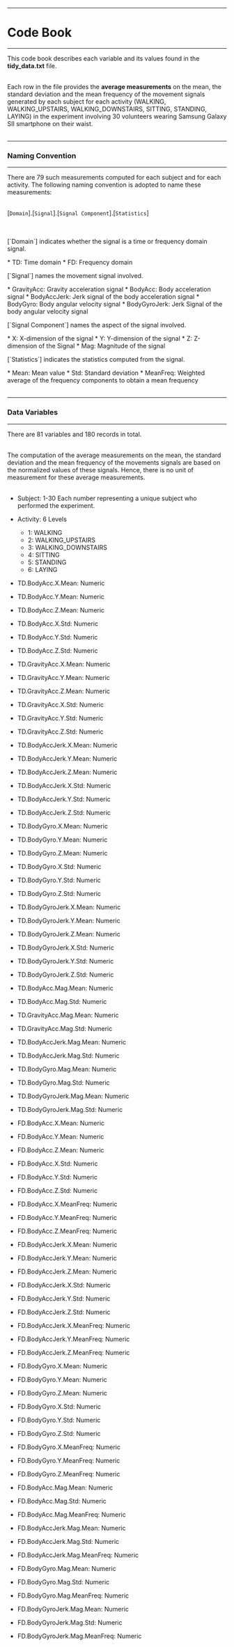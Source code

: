 * * *
# **Code Book**
* * *

This code book describes each variable and its values found in the **tidy_data.txt** file.<br><br>

Each row in the file provides the **average measurements** on the mean, the standard deviation and the mean frequency of the movement signals generated by each subject for each activity (WALKING, WALKING_UPSTAIRS, WALKING_DOWNSTAIRS, SITTING, STANDING, LAYING) in the experiment involving 30 volunteers wearing Samsung Galaxy SII smartphone on their waist.<br><br>

* * *
### **Naming Convention**
* * *

There are 79 such measurements computed for each subject and for each activity. The following naming convention is adopted to name these measurements:<br><br>

[`Domain`].[`Signal`].[`Signal Component`].[`Statistics`]<br><br><br>

<p>[`Domain`] indicates whether the signal is a time or frequency domain signal.</p>
* TD: Time domain
* FD: Frequency domain

<p>[`Signal`] names the movement signal involved.</p>
* GravityAcc: Gravity acceleration signal
* BodyAcc: Body acceleration signal
* BodyAccJerk: Jerk signal of the body acceleration signal
* BodyGyro: Body angular velocity signal
* BodyGyroJerk: Jerk Signal of the body angular velocity signal

<p>[`Signal Component`] names the aspect of the signal involved.</p>
* X: X-dimension of the signal
* Y: Y-dimension of the signal
* Z: Z-dimension of the Signal
* Mag: Magnitude of the signal

<p>[`Statistics`] indicates the statistics computed from the signal.</p>
* Mean: Mean value
* Std: Standard deviation
* MeanFreq: Weighted average of the frequency components to obtain a mean frequency
<br><br>

* * *
### **Data Variables**
* * *

There are 81 variables and 180 records in total.<br><br>

The computation of the average measurements on the mean, the standard deviation and the mean frequency of the movements signals are based on the normalized values of these signals. Hence, there is no unit of measurement for these average measurements.<br><br>

* Subject: 1-30 Each number representing a unique subject who performed the experiment.
* Activity: 6 Levels
    * 1: WALKING
    * 2: WALKING_UPSTAIRS
    * 3: WALKING_DOWNSTAIRS
    * 4: SITTING
    * 5: STANDING
    * 6: LAYING

* TD.BodyAcc.X.Mean: Numeric
* TD.BodyAcc.Y.Mean: Numeric
* TD.BodyAcc.Z.Mean: Numeric
* TD.BodyAcc.X.Std: Numeric
* TD.BodyAcc.Y.Std: Numeric
* TD.BodyAcc.Z.Std: Numeric
* TD.GravityAcc.X.Mean: Numeric
* TD.GravityAcc.Y.Mean: Numeric
* TD.GravityAcc.Z.Mean: Numeric
* TD.GravityAcc.X.Std: Numeric
* TD.GravityAcc.Y.Std: Numeric
* TD.GravityAcc.Z.Std: Numeric
* TD.BodyAccJerk.X.Mean: Numeric
* TD.BodyAccJerk.Y.Mean: Numeric
* TD.BodyAccJerk.Z.Mean: Numeric
* TD.BodyAccJerk.X.Std: Numeric
* TD.BodyAccJerk.Y.Std: Numeric
* TD.BodyAccJerk.Z.Std: Numeric
* TD.BodyGyro.X.Mean: Numeric
* TD.BodyGyro.Y.Mean: Numeric
* TD.BodyGyro.Z.Mean: Numeric
* TD.BodyGyro.X.Std: Numeric
* TD.BodyGyro.Y.Std: Numeric
* TD.BodyGyro.Z.Std: Numeric
* TD.BodyGyroJerk.X.Mean: Numeric
* TD.BodyGyroJerk.Y.Mean: Numeric
* TD.BodyGyroJerk.Z.Mean: Numeric
* TD.BodyGyroJerk.X.Std: Numeric
* TD.BodyGyroJerk.Y.Std: Numeric
* TD.BodyGyroJerk.Z.Std: Numeric
* TD.BodyAcc.Mag.Mean: Numeric
* TD.BodyAcc.Mag.Std: Numeric
* TD.GravityAcc.Mag.Mean: Numeric
* TD.GravityAcc.Mag.Std: Numeric
* TD.BodyAccJerk.Mag.Mean: Numeric
* TD.BodyAccJerk.Mag.Std: Numeric
* TD.BodyGyro.Mag.Mean: Numeric
* TD.BodyGyro.Mag.Std: Numeric
* TD.BodyGyroJerk.Mag.Mean: Numeric
* TD.BodyGyroJerk.Mag.Std: Numeric
* FD.BodyAcc.X.Mean: Numeric
* FD.BodyAcc.Y.Mean: Numeric
* FD.BodyAcc.Z.Mean: Numeric
* FD.BodyAcc.X.Std: Numeric
* FD.BodyAcc.Y.Std: Numeric
* FD.BodyAcc.Z.Std: Numeric
* FD.BodyAcc.X.MeanFreq: Numeric
* FD.BodyAcc.Y.MeanFreq: Numeric
* FD.BodyAcc.Z.MeanFreq: Numeric
* FD.BodyAccJerk.X.Mean: Numeric
* FD.BodyAccJerk.Y.Mean: Numeric
* FD.BodyAccJerk.Z.Mean: Numeric
* FD.BodyAccJerk.X.Std: Numeric
* FD.BodyAccJerk.Y.Std: Numeric
* FD.BodyAccJerk.Z.Std: Numeric
* FD.BodyAccJerk.X.MeanFreq: Numeric
* FD.BodyAccJerk.Y.MeanFreq: Numeric
* FD.BodyAccJerk.Z.MeanFreq: Numeric
* FD.BodyGyro.X.Mean: Numeric
* FD.BodyGyro.Y.Mean: Numeric
* FD.BodyGyro.Z.Mean: Numeric
* FD.BodyGyro.X.Std: Numeric
* FD.BodyGyro.Y.Std: Numeric
* FD.BodyGyro.Z.Std: Numeric
* FD.BodyGyro.X.MeanFreq: Numeric
* FD.BodyGyro.Y.MeanFreq: Numeric
* FD.BodyGyro.Z.MeanFreq: Numeric
* FD.BodyAcc.Mag.Mean: Numeric
* FD.BodyAcc.Mag.Std: Numeric
* FD.BodyAcc.Mag.MeanFreq: Numeric
* FD.BodyAccJerk.Mag.Mean: Numeric
* FD.BodyAccJerk.Mag.Std: Numeric
* FD.BodyAccJerk.Mag.MeanFreq: Numeric
* FD.BodyGyro.Mag.Mean: Numeric
* FD.BodyGyro.Mag.Std: Numeric
* FD.BodyGyro.Mag.MeanFreq: Numeric
* FD.BodyGyroJerk.Mag.Mean: Numeric
* FD.BodyGyroJerk.Mag.Std: Numeric
* FD.BodyGyroJerk.Mag.MeanFreq: Numeric